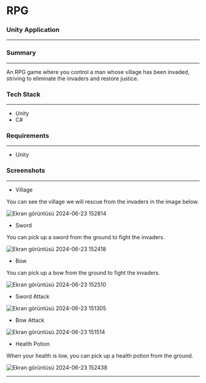 # RPG

### Unity Application

---

### Summary

---

An RPG game where you control a man whose village has been invaded, striving to eliminate the invaders and restore justice.

### Tech Stack

---

* Unity
* C#

### Requirements

---

* Unity
  
### Screenshots

---

* Village

You can see the village we will rescue from the invaders in the image below.

![Ekran görüntüsü 2024-06-23 152814](https://github.com/ssercanozerr/RPG/assets/83230914/7f08bd4e-13d4-4fd5-b2d5-ccaaec685162)

* Sword

You can pick up a sword from the ground to fight the invaders.

![Ekran görüntüsü 2024-06-23 152418](https://github.com/ssercanozerr/RPG/assets/83230914/0512dd7d-8958-4fdc-9b70-36a70d5ddbff)

* Bow

You can pick up a bow from the ground to fight the invaders.

![Ekran görüntüsü 2024-06-23 152510](https://github.com/ssercanozerr/RPG/assets/83230914/a614324f-c315-4f2c-be4f-2a6adaa65691)

* Sword Attack

![Ekran görüntüsü 2024-06-23 151305](https://github.com/ssercanozerr/RPG/assets/83230914/65953b21-2747-4d44-b612-bf78102650d9)

* Bow Attack

![Ekran görüntüsü 2024-06-23 151514](https://github.com/ssercanozerr/RPG/assets/83230914/8dfd2f13-4758-4fcc-89cb-ca7b1dc82ae0)

* Health Potion

When your health is low, you can pick up a health potion from the ground.

![Ekran görüntüsü 2024-06-23 152438](https://github.com/ssercanozerr/RPG/assets/83230914/0ba70aa5-adf3-4463-bb50-1eb498a69b58)

---
